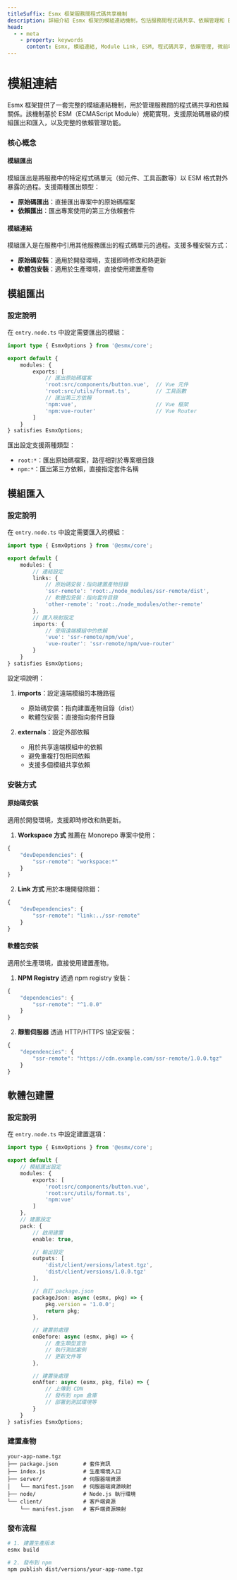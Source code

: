 ```yaml
---
titleSuffix: Esmx 框架服務間程式碼共享機制
description: 詳細介紹 Esmx 框架的模組連結機制，包括服務間程式碼共享、依賴管理和 ESM 規範實現，幫助開發者建構高效的微前端應用。
head:
  - - meta
    - property: keywords
      content: Esmx, 模組連結, Module Link, ESM, 程式碼共享, 依賴管理, 微前端
---
```


# 模組連結

Esmx 框架提供了一套完整的模組連結機制，用於管理服務間的程式碼共享和依賴關係。該機制基於 ESM（ECMAScript Module）規範實現，支援原始碼層級的模組匯出和匯入，以及完整的依賴管理功能。

### 核心概念

#### 模組匯出
模組匯出是將服務中的特定程式碼單元（如元件、工具函數等）以 ESM 格式對外暴露的過程。支援兩種匯出類型：
- **原始碼匯出**：直接匯出專案中的原始碼檔案
- **依賴匯出**：匯出專案使用的第三方依賴套件

#### 模組連結
模組匯入是在服務中引用其他服務匯出的程式碼單元的過程。支援多種安裝方式：
- **原始碼安裝**：適用於開發環境，支援即時修改和熱更新
- **軟體包安裝**：適用於生產環境，直接使用建置產物

## 模組匯出

### 設定說明

在 `entry.node.ts` 中設定需要匯出的模組：

```ts title="src/entry.node.ts"
import type { EsmxOptions } from '@esmx/core';

export default {
    modules: {
        exports: [
            // 匯出原始碼檔案
            'root:src/components/button.vue',  // Vue 元件
            'root:src/utils/format.ts',        // 工具函數
            // 匯出第三方依賴
            'npm:vue',                         // Vue 框架
            'npm:vue-router'                   // Vue Router
        ]
    }
} satisfies EsmxOptions;
```

匯出設定支援兩種類型：
- `root:*`：匯出原始碼檔案，路徑相對於專案根目錄
- `npm:*`：匯出第三方依賴，直接指定套件名稱

## 模組匯入

### 設定說明

在 `entry.node.ts` 中設定需要匯入的模組：

```ts title="src/entry.node.ts"
import type { EsmxOptions } from '@esmx/core';

export default {
    modules: {
        // 連結設定
        links: {
            // 原始碼安裝：指向建置產物目錄
            'ssr-remote': 'root:./node_modules/ssr-remote/dist',
            // 軟體包安裝：指向套件目錄
            'other-remote': 'root:./node_modules/other-remote'
        },
        // 匯入映射設定
        imports: {
            // 使用遠端模組中的依賴
            'vue': 'ssr-remote/npm/vue',
            'vue-router': 'ssr-remote/npm/vue-router'
        }
    }
} satisfies EsmxOptions;
```

設定項說明：
1. **imports**：設定遠端模組的本機路徑
   - 原始碼安裝：指向建置產物目錄（dist）
   - 軟體包安裝：直接指向套件目錄

2. **externals**：設定外部依賴
   - 用於共享遠端模組中的依賴
   - 避免重複打包相同依賴
   - 支援多個模組共享依賴

### 安裝方式

#### 原始碼安裝
適用於開發環境，支援即時修改和熱更新。

1. **Workspace 方式**
推薦在 Monorepo 專案中使用：
```ts title="package.json"
{
    "devDependencies": {
        "ssr-remote": "workspace:*"
    }
}
```

2. **Link 方式**
用於本機開發除錯：
```ts title="package.json"
{
    "devDependencies": {
        "ssr-remote": "link:../ssr-remote"
    }
}
```

#### 軟體包安裝
適用於生產環境，直接使用建置產物。

1. **NPM Registry**
透過 npm registry 安裝：
```ts title="package.json"
{
    "dependencies": {
        "ssr-remote": "^1.0.0"
    }
}
```

2. **靜態伺服器**
透過 HTTP/HTTPS 協定安裝：
```ts title="package.json"
{
    "dependencies": {
        "ssr-remote": "https://cdn.example.com/ssr-remote/1.0.0.tgz"
    }
}
```

## 軟體包建置

### 設定說明

在 `entry.node.ts` 中設定建置選項：

```ts title="src/entry.node.ts"
import type { EsmxOptions } from '@esmx/core';

export default {
    // 模組匯出設定
    modules: {
        exports: [
            'root:src/components/button.vue',
            'root:src/utils/format.ts',
            'npm:vue'
        ]
    },
    // 建置設定
    pack: {
        // 啟用建置
        enable: true,

        // 輸出設定
        outputs: [
            'dist/client/versions/latest.tgz',
            'dist/client/versions/1.0.0.tgz'
        ],

        // 自訂 package.json
        packageJson: async (esmx, pkg) => {
            pkg.version = '1.0.0';
            return pkg;
        },

        // 建置前處理
        onBefore: async (esmx, pkg) => {
            // 產生類型宣告
            // 執行測試案例
            // 更新文件等
        },

        // 建置後處理
        onAfter: async (esmx, pkg, file) => {
            // 上傳到 CDN
            // 發布到 npm 倉庫
            // 部署到測試環境等
        }
    }
} satisfies EsmxOptions;
```

### 建置產物

```
your-app-name.tgz
├── package.json        # 套件資訊
├── index.js            # 生產環境入口
├── server/             # 伺服器端資源
│   └── manifest.json   # 伺服器端資源映射
├── node/               # Node.js 執行環境
└── client/             # 客戶端資源
    └── manifest.json   # 客戶端資源映射
```

### 發布流程

```bash
# 1. 建置生產版本
esmx build

# 2. 發布到 npm
npm publish dist/versions/your-app-name.tgz
```